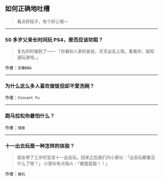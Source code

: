 ## 如何正确地吐槽

> 看点好段子，有个好心情～


 
---

### 50 多岁父亲长时间玩 PS4，是否应该劝阻？

> 复仇的时候到了——
> 「你看别人家的爸爸，天天出去上班。看看你，就知道玩游戏。」


作者：`凯撒BBA`

---

### 为什么这么多人喜欢做饭但却不爱洗碗？

> 


作者：`Vincent Fu`

---

### 跑马拉松你最怕什么？

> 


作者：`馍兽`

---

### 十一出去玩是一种怎样的体验？

> 朋友带了三岁的宝宝十一出去玩，回来之后我们问小家伙：「出去玩都看见什么了呀？」
> 小家伙有点恼火：「都是屁股！！」


作者：`璇玑`